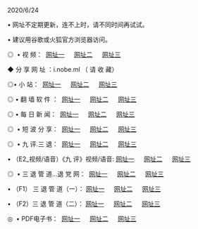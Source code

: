 <p>2020/6/24
<p>• 网址不定期更新，连不上时，请不同时间再试试。
<p>• 建议用谷歌或火狐官方浏览器访问。
<p>◎  • 视 频： 
<a href="http://ksq.shirokuriwaki.com/" target="_blank">网址一</a> 　 
<a href="http://kiq.shirokuriwaki.com/" target="_blank">网址二</a> 　 
<a href="http://kbq.shirokuriwaki.com/b.html" target="_blank">网址三</a>
<p>◆ 分 享 网 址 ：i.nobe.ml  （ 请 收 藏） </p>

<p>◎•  小 站：  
<a href="http://ksq.shirokuriwaki.com/f.html" target="_blank">网址一</a> 　 
<a href="http://kiq.shirokuriwaki.com/h.html" target="_blank">网址二</a> 　 
<a href="http://kbq.shirokuriwaki.com/k/" target="_blank">网址三</a></p><p>

<p>◎  • 翻 墙 软 件 ：  
<a href="http://ksq.shirokuriwaki.com/ff/" target="_blank">网址一</a> 　 
<a href="http://kiq.shirokuriwaki.com/s/read/a1_nd.html" target="_blank">网址二</a> 　 
<a href="http://kbq.shirokuriwaki.com/ff/index.html" target="_blank">网址三</a></p>
<p>◎  • 每 日 新 闻：  
<a href="http://ksq.shirokuriwaki.com/day/" target="_blank">网址一</a> 　 
<a href="http://kiq.shirokuriwaki.com/day/" target="_blank">网址二</a> 　 
<a href="http://kbq.shirokuriwaki.com/day/index.html" target="_blank">网址三</a></p>
<p>◎   • 短 波 分 享：  
<a href="http://ksq.shirokuriwaki.com/h/" target="_blank">网址一</a> 　 
<a href="http://kiq.shirokuriwaki.com/h/" target="_blank">网址二</a> 　 
<a href="http://kbq.shirokuriwaki.com/h/index.html" target="_blank">网址三</a></p>
<p>◎   • 九 评.三 退：  
<a href="http://ksq.shirokuriwaki.com/t/" target="_blank">网址一</a> 　 
<a href="http://kiq.shirokuriwaki.com/v2/index.html" target="_blank">网址二</a> 　 
<a href="http://kbq.shirokuriwaki.com/tt/index.html" target="_blank">网址三</a> 　</p>
<p>  • （E2_视频/语音）《九 评》视频/语音: 
<a href="http://ksq.shirokuriwaki.com/7738.html" target="_blank">网址一</a> 　 
<a href="http://kiq.shirokuriwaki.com/7614.html" target="_blank">网址二</a> 　 
<a href="http://kbq.shirokuriwaki.com/7633.html" target="_blank">网址三</a></p>
<p>◎   • 三 退 管 道...退 党 网：  
<a href="http://ksq.shirokuriwaki.com/go/td1.html" target="_blank">网址一</a> 　 
<a href="http://kiq.shirokuriwaki.com/go/td2.html" target="_blank">网址二</a> 　 
<a href="http://kbq.shirokuriwaki.com/go/td3.html" target="_blank">网址三</a></p>
<p>  • （F1） 三 退 管 道（一）： 
<a href="http://ksq.shirokuriwaki.com/dd/" target="_blank">网址一</a> 　 
<a href="http://kiq.shirokuriwaki.com/s/read/a1_tdx.html" target="_blank">网址二</a> 　 
<a href="http://kbq.shirokuriwaki.com/dd/" target="_blank">网址三</a></p>
<p>  • （F2）三 退 管 道（二）： 
<a href="http://kiq.shirokuriwaki.com/d/" target="_blank">网址一</a> 　 
<a href="http://ksq.shirokuriwaki.com/d/index.html" target="_blank">网址二</a> 　 
<a href="http://kbq.shirokuriwaki.com/d/" target="_blank">网址三</a></p>
<p>◎   • PDF电子书：  
<a href="http://ksq.shirokuriwaki.com/p/" target="_blank">网址一</a> 　 
<a href="http://kiq.shirokuriwaki.com/p/index.html" target="_blank">网址二</a> 　 
<a href="http://kbq.shirokuriwaki.com/p/" target="_blank">网址三</a></p>
